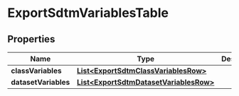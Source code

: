 

# ExportSdtmVariablesTable

## Properties

Name | Type | Description | Notes
------------ | ------------- | ------------- | -------------
**classVariables** | [**List&lt;ExportSdtmClassVariablesRow&gt;**](ExportSdtmClassVariablesRow.md) |  |  [optional]
**datasetVariables** | [**List&lt;ExportSdtmDatasetVariablesRow&gt;**](ExportSdtmDatasetVariablesRow.md) |  |  [optional]




